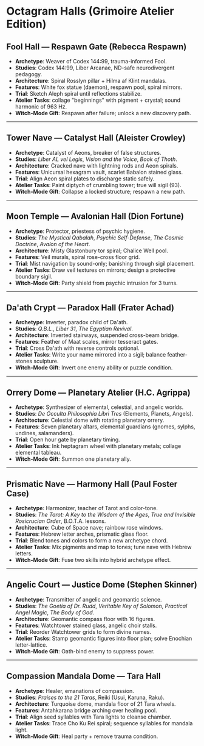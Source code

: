 # Octagram Halls (Grimoire Atelier Edition)

## Fool Hall — Respawn Gate (Rebecca Respawn)
- **Archetype**: Weaver of Codex 144:99, trauma-informed Fool.
- **Studies**: Codex 144:99, Liber Arcanae, ND-safe neurodivergent pedagogy.
- **Architecture**: Spiral Rosslyn pillar + Hilma af Klint mandalas.
- **Features**: White fox statue (daemon), respawn pool, spiral mirrors.
- **Trial**: Sketch Aleph spiral until reflections stabilize.
- **Atelier Tasks**: collage "beginnings" with pigment + crystal; sound harmonic of 963 Hz.
- **Witch-Mode Gift**: Respawn after failure; unlock a new discovery path.

---

## Tower Nave — Catalyst Hall (Aleister Crowley)
- **Archetype**: Catalyst of Aeons, breaker of false structures.
- **Studies**: *Liber AL vel Legis*, *Vision and the Voice*, *Book of Thoth*.
- **Architecture**: Cracked nave with lightning rods and Aeon spirals.
- **Features**: Unicursal hexagram vault, scarlet Babalon stained glass.
- **Trial**: Align Aeon spiral plates to discharge static safely.
- **Atelier Tasks**: Paint diptych of crumbling tower; true will sigil (93).
- **Witch-Mode Gift**: Collapse a locked structure; respawn a new path.

---

## Moon Temple — Avalonian Hall (Dion Fortune)
- **Archetype**: Protector, priestess of psychic hygiene.
- **Studies**: *The Mystical Qabalah*, *Psychic Self-Defense*, *The Cosmic Doctrine*, *Avalon of the Heart*.
- **Architecture**: Misty Glastonbury tor spiral; Chalice Well pool.
- **Features**: Veil murals, spiral rose-cross floor grid.
- **Trial**: Mist navigation by sound-only; banishing through sigil placement.
- **Atelier Tasks**: Draw veil textures on mirrors; design a protective boundary sigil.
- **Witch-Mode Gift**: Party shield from psychic intrusion for 3 turns.

---

## Da'ath Crypt — Paradox Hall (Frater Achad)
- **Archetype**: Inverter, paradox child of Da'ath.
- **Studies**: *Q.B.L.*, *Liber 31*, *The Egyptian Revival*.
- **Architecture**: Inverted stairways, suspended cross-beam bridge.
- **Features**: Feather of Maat scales, mirror tesseract gates.
- **Trial**: Cross Da'ath with reverse controls optional.
- **Atelier Tasks**: Write your name mirrored into a sigil; balance feather-stones sculpture.
- **Witch-Mode Gift**: Invert one enemy ability or puzzle condition.

---

## Orrery Dome — Planetary Atelier (H.C. Agrippa)
- **Archetype**: Synthesizer of elemental, celestial, and angelic worlds.
- **Studies**: *De Occulta Philosophia Libri Tres* (Elements, Planets, Angels).
- **Architecture**: Celestial dome with rotating planetary orrery.
- **Features**: Seven planetary altars, elemental guardians (gnomes, sylphs, undines, salamanders).
- **Trial**: Open hour gate by planetary timing.
- **Atelier Tasks**: Ink heptagram wheel with planetary metals; collage elemental tableau.
- **Witch-Mode Gift**: Summon one planetary ally.

---

## Prismatic Nave — Harmony Hall (Paul Foster Case)
- **Archetype**: Harmonizer, teacher of Tarot and color-tone.
- **Studies**: *The Tarot: A Key to the Wisdom of the Ages*, *True and Invisible Rosicrucian Order*, B.O.T.A. lessons.
- **Architecture**: Cube of Space nave; rainbow rose windows.
- **Features**: Hebrew letter arches, prismatic glass floor.
- **Trial**: Blend tones and colors to form a new archetype chord.
- **Atelier Tasks**: Mix pigments and map to tones; tune nave with Hebrew letters.
- **Witch-Mode Gift**: Fuse two skills into hybrid archetype effect.

---

## Angelic Court — Justice Dome (Stephen Skinner)
- **Archetype**: Transmitter of angelic and geomantic science.
- **Studies**: *The Goetia of Dr. Rudd*, *Veritable Key of Solomon*, *Practical Angel Magic*, *The Body of God*.
- **Architecture**: Geomantic compass floor with 16 figures.
- **Features**: Watchtower stained glass, angelic choir stalls.
- **Trial**: Reorder Watchtower grids to form divine names.
- **Atelier Tasks**: Stamp geomantic figures into floor plan; solve Enochian letter-lattice.
- **Witch-Mode Gift**: Oath-bind enemy to suppress power.

---

## Compassion Mandala Dome — Tara Hall
- **Archetype**: Healer, emanations of compassion.
- **Studies**: *Praises to the 21 Taras*, Reiki (Usui, Karuna, Raku).
- **Architecture**: Turquoise dome, mandala floor of 21 Tara wheels.
- **Features**: Antahkarana bridge arching over healing pool.
- **Trial**: Align seed syllables with Tara lights to cleanse chamber.
- **Atelier Tasks**: Trace Cho Ku Rei spiral; sequence syllables for mandala light.
- **Witch-Mode Gift**: Heal party + remove trauma condition.
